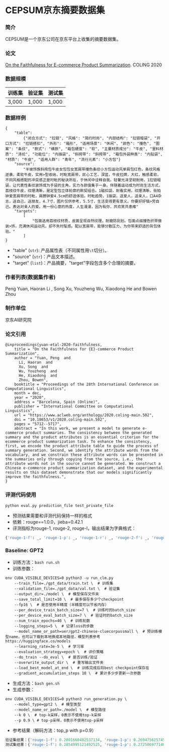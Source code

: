 # CEPSUM京东摘要数据集

### 简介

CEPSUM是一个京东公司在京东平台上收集的摘要数据集。

### 论文

[On the Faithfulness for E-commerce Product Summarization](https://www.aclweb.org/anthology/2020.coling-main.502.pdf). COLING 2020

### 数据规模

| 训练集 | 验证集 | 测试集 |
| ------ | ------ | ------ |
| 3,000  | 1,000  | 1,000  |



### 数据样例

```
{
	"table": 
		{"闭合方式": "拉链", "风格": "简约时尚", "内部结构": "拉链暗袋", "开口方式": "拉链搭扣", "外形": "箱形", "适用场景": "休闲", "颜色": "撞色", "图案": "条纹", "款式": "横款", "箱包硬度": "软", "主要材质成分": "牛皮", "里料材质": "涤纶", "功能位": "内插袋", "斜挎带": "斜挎带", "箱包外袋种类": "内贴袋", "材质": "牛皮", "适用人群": "青年", "流行元素": "小方包"}
	"source": 
		"半坡饰族斜挎包牛皮女包包女宽肩带撞色条纹小方包运动风单肩包红色，条纹风格逆袭，柔软牛皮，实用>型收纳，时毗宽肩带，匠心工艺，深蓝，牛皮拉牌，大红，触感柔软，不同风格搭配的冲突感正是时毗的秘诀所在，于休闲中诠释自我。轻奢光泽坚韧耐用，1拉链暗袋，让代表性条纹装饰成为手袋的主角，实力与颜值集于一身。伴随着运动成为时尚生活方式，荔枝纹牛皮，纹理清晰，是定型包立体轮廓的默契组合。1磁扣袋，耐看实用，纹理清晰，街拍钟爱宽肩带的时毗，肩膀钟爱4.5cm的舒适体验。时毗趋势，1插袋，送爱人，送亲人，口A4杂志，送自己，送朋友，4.7寸，图片仅供参考，5.5寸，生活变得更有意义。你要好好犒>劳自己。表达对亲人的爱。用一份心意的热度，人生漫漫，因为有你，共欢笑共患难"
	"targets": 
		[
			"包面选用荔枝纹材质，皮面呈现自然纹理，耐磨防刮划。包面点缀撞色织带做装>饰，充满休闲运动风，却不失时髦感。配以宽肩带，能够分散压力，为你带来舒适的背包体验。"
		]
}
```

- "table" (`str`): 产品属性表（不同属性用`\t`切分）。
- "source" (`str`)：产品文本描述。
- "target" (`list`)：产品摘要，"target"字段包含多个合理的摘要。

### 作者列表(数据集作者)

Peng Yuan, Haoran Li , Song Xu, Youzheng Wu, Xiaodong He and Bowen Zhou

### 制作单位

京东AI研究院



### 论文引用

```
@inproceedings{yuan-etal-2020-faithfulness,
    title = "On the Faithfulness for {E}-commerce Product Summarization",
    author = "Yuan, Peng  and
      Li, Haoran  and
      Xu, Song  and
      Wu, Youzheng  and
      He, Xiaodong  and
      Zhou, Bowen",
    booktitle = "Proceedings of the 28th International Conference on Computational Linguistics",
    month = dec,
    year = "2020",
    address = "Barcelona, Spain (Online)",
    publisher = "International Committee on Computational Linguistics",
    url = "https://www.aclweb.org/anthology/2020.coling-main.502",
    doi = "10.18653/v1/2020.coling-main.502",
    pages = "5712--5717",
    abstract = "In this work, we present a model to generate e-commerce product summaries. The consistency between the generated summary and the product attributes is an essential criterion for the ecommerce product summarization task. To enhance the consistency, first, we encode the product attribute table to guide the process of summary generation. Second, we identify the attribute words from the vocabulary, and we constrain these attribute words can be presented in the summaries only through copying from the source, i.e., the attribute words not in the source cannot be generated. We construct a Chinese e-commerce product summarization dataset, and the experimental results on this dataset demonstrate that our models significantly improve the faithfulness.",
}
```



### 评测代码使用

```shell
python eval.py prediction_file test_private_file
```

- 预测结果需要和评测代码保持一样的格式
- 依赖：rouge==1.0.0，jieba=0.42.1
- 评测指标为rouge-1, rouge-2, rouge-l，输出结果为字典格式：

```python
{'rouge-1-f': _, 'rouge-1-p': _, 'rouge-1-r': _, 'rouge-2-f': _, 'rouge-2-p': _, 'rouge-2-r': _, 'rouge-l-f': _, 'rouge-l-p': _, 'rouge-l-r': _}
```



### Baseline: GPT2

- 训练方法：`bash run.sh`
- 训练参数：

```shell
env CUDA_VISIBLE_DEVICES=0 python3 -u run_clm.py
    --train_file=./gpt_data/train.txt \  # 训练集
    --validation_file=./gpt_data/val.txt \  # 验证集
    --output_dir=./model \  # 模型保存文件夹
    --save_total_limit=10 \  # 最多保存多少个checkpoint
    --fp16 \  # 是否使用半精度（半精度可以节省内存）
    --per_device_train_batch_size=7 \  # 训练时的batch_size
    --per_device_eval_batch_size=7 \  # 验证时的batch_size
    --num_train_epochs=40 \  # 训练轮数
    --logging_steps=5 \  # 记录loss的步数
    --model_name_or_path=uer/gpt2-chinese-cluecorpussmall \  # 预训练模型name，也可以下载到本地换成本地路径，模型列表参考https://huggingface.co/models
    --learning_rate=3e-5 \  # 学习率
    --evaluation_strategy=epoch \  # 评价策略
    --do_train --do_eval \  # 是否训练/验证
    --overwrite_output_dir \  # 重写输出文件夹
    --load_best_model_at_end \  # 训练完成后将best checkpoint保存在
    --gradient_accumulation_steps 10 \  # 累计多少步更新一次参数
```

- 生成方法：`bash gen.sh`
- 生成参数：

```shell
env CUDA_VISIBLE_DEVICES=0 python3 run_generation.py \
    --model_type=gpt2 \  # 模型类型
    --model_name_or_path=./model \  # 模型路径
    --k 0 \  # top-k采样，0表示不使用top-k采样
    --p 0.9 \ # top-p采样，0表示不使用top-p采样
```

- 参考结果（解码方法：top_p with p=0.9）

```python
验证集结果：{'rouge-1-f': 0.2801660402537134, 'rouge-1-p': 0.2694756257452723, 'rouge-1-r': 0.2992693902090392, 'rouge-2-f': 0.030485331478296827, 'rouge-2-p': 0.029063926863698138, 'rouge-2-r': 0.03279660871088596, 'rouge-l-f': 0.13609651808795867, 'rouge-l-p': 0.1343010465264509, 'rouge-l-r': 0.14086912694738113}
测试集结果：{'rouge-1-f': 0.2854995121492525, 'rouge-1-p': 0.27250697714021677, 'rouge-1-r': 0.3076843533652649, 'rouge-2-f': 0.03340655514602158, 'rouge-2-p': 0.03171592559622199, 'rouge-2-r': 0.03611462209462058, 'rouge-l-f': 0.14105515047486533, 'rouge-l-p': 0.13899241898447487, 'rouge-l-r': 0.14702754004652574}
```

